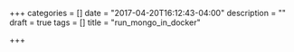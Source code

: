 +++
categories = []
date = "2017-04-20T16:12:43-04:00"
description = ""
draft = true
tags = []
title = "run_mongo_in_docker"

+++

